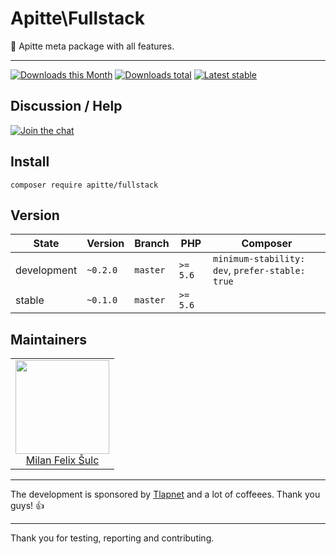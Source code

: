 # Apitte\Fullstack

:wrench: Apitte meta package with all features.

-----

[![Downloads this Month](https://img.shields.io/packagist/dm/apitte/fullstack.svg?style=flat-square)](https://packagist.org/packages/apitte/fullstack)
[![Downloads total](https://img.shields.io/packagist/dt/apitte/fullstack.svg?style=flat-square)](https://packagist.org/packages/apitte/fullstack)
[![Latest stable](https://img.shields.io/packagist/v/apitte/fullstack.svg?style=flat-square)](https://packagist.org/packages/apitte/fullstack)

## Discussion / Help

[![Join the chat](https://img.shields.io/gitter/room/apitte/apitte.svg?style=flat-square)](http://bit.ly/apittegitter)

## Install

```
composer require apitte/fullstack
```

## Version

| State       | Version      | Branch   | PHP      | Composer                                        |
|-------------|--------------|----------|----------|-------------------------------------------------|
| development | `~0.2.0`     | `master` | `>= 5.6` | `minimum-stability: dev`, `prefer-stable: true` |
| stable      | `~0.1.0`     | `master` | `>= 5.6` |                                                 |

## Maintainers

<table>
  <tbody>
    <tr>
      <td align="center">
        <a href="https://github.com/f3l1x">
            <img width="150" height="150" src="https://avatars2.githubusercontent.com/u/538058?v=3&s=150">
        </a>
        </br>
        <a href="https://github.com/f3l1x">Milan Felix Šulc</a>
      </td>
    </tr>
  <tbody>
</table>

-----

The development is sponsored by [Tlapnet](http://www.tlapnet.cz) and a lot of coffeees. Thank you guys! :+1:

-----

Thank you for testing, reporting and contributing.
